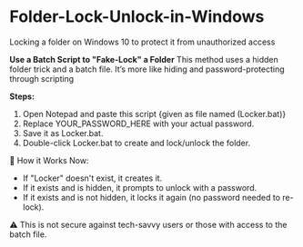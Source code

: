 # Folder-Lock-Unlock-in-Windows
Locking a folder on Windows 10 to protect it from unauthorized access

**Use a Batch Script to "Fake-Lock" a Folder**
This method uses a hidden folder trick and a batch file. It’s more like hiding and password-protecting through scripting

**Steps:**
1. Open Notepad and paste this script {given as file named (Locker.bat)}
2. Replace YOUR_PASSWORD_HERE with your actual password.
3. Save it as Locker.bat.
4. Double-click Locker.bat to create and lock/unlock the folder.

🔐 How it Works Now:
- If "Locker" doesn't exist, it creates it.
- If it exists and is hidden, it prompts to unlock with a password.
- If it exists and is not hidden, it locks it again (no password needed to re-lock).
 
⚠️ This is not secure against tech-savvy users or those with access to the batch file.
